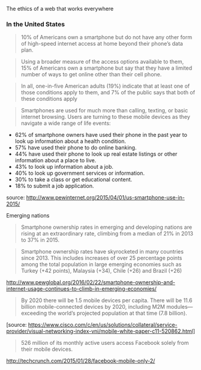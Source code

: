 The ethics of a web that works everywhere

### In the United States

> 10% of Americans own a smartphone but do not have any other form of high-speed internet access at home beyond their phone’s data plan.

> Using a broader measure of the access options available to them, 15% of Americans own a smartphone but say that they have a limited number of ways to get online other than their cell phone.

> In all, one-in-five American adults (19%) indicate that at least one of those conditions apply to them, and 7% of the public says that both of these conditions apply

> Smartphones are used for much more than calling, texting, or basic internet browsing. Users are turning to these mobile devices as they navigate a wide range of life events:

- 62% of smartphone owners have used their phone in the past year to look up information about a health condition.
- 57% have used their phone to do online banking.
- 44% have used their phone to look up real estate listings or other information about a place to live.
- 43% to look up information about a job.
- 40% to look up government services or information.
- 30% to take a class or get educational content.
- 18% to submit a job application.

source: http://www.pewinternet.org/2015/04/01/us-smartphone-use-in-2015/

Emerging nations

> Smartphone ownership rates in emerging and developing nations are rising at an extraordinary rate, climbing from a median of 21% in 2013 to 37% in 2015. 

> Smartphone ownership rates have skyrocketed in many countries since 2013. This includes increases of over 25 percentage points among the total population in large emerging economies such as Turkey (+42 points), Malaysia (+34), Chile (+26) and Brazil (+26)

http://www.pewglobal.org/2016/02/22/smartphone-ownership-and-internet-usage-continues-to-climb-in-emerging-economies/

> By 2020 there will be 1.5 mobile devices per capita. There will be 11.6 billion mobile-connected devices by 2020, including M2M modules—exceeding the world’s projected population at that time (7.8 billion).

[source: https://www.cisco.com/c/en/us/solutions/collateral/service-provider/visual-networking-index-vni/mobile-white-paper-c11-520862.html]

> 526 million of its monthly active users access Facebook solely from their mobile devices.

http://techcrunch.com/2015/01/28/facebook-mobile-only-2/
